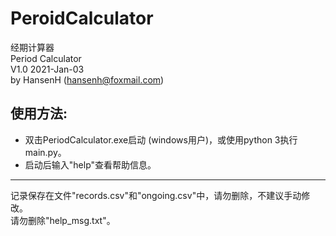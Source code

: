 # PeroidCalculator

经期计算器  
Period Calculator  
V1.0 2021-Jan-03  
by HansenH  (hansenh@foxmail.com)

## 使用方法: 
- 双击PeriodCalculator.exe启动 (windows用户)，或使用python 3执行main.py。
- 启动后输入"help"查看帮助信息。

------
记录保存在文件"records.csv"和"ongoing.csv"中，请勿删除，不建议手动修改。  
请勿删除"help_msg.txt"。

